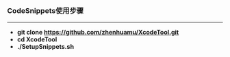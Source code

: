 ### CodeSnippets使用步骤    
----------
* **git clone https://github.com/zhenhuamu/XcodeTool.git** 
* **cd XcodeTool**  
* **./SetupSnippets.sh**    
